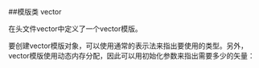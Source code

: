 ##模版类 vector

在头文件vector中定义了一个vector模版。

要创建vector模版对象，可以使用通常的<type>表示法来指出要使用的类型。另外，vector模版使用动态内存分配，因此可以用初始化参数来指出需要多少的矢量：